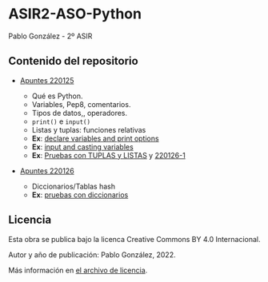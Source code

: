 # ASIR2-ASO-Python

Pablo González - 2º ASIR

## Contenido del repositorio

 * [Apuntes 220125](./apuntes/220125.md)
    * Qué es Python.
    * Variables, Pep8, comentarios. 
    * Tipos de datos,, operadores. 
    * `print()` e `input()`
    * Listas y tuplas: funciones relativas
    * **Ex**: [declare variables and print options](./ejemplos/220125-1.py)
    * **Ex**: [input and casting variables](./ejemplos/220125-2.py)
    * **Ex**: [Pruebas con TUPLAS y LISTAS](./ejemplos/220125-3.py) y [220126-1](./ejemplos/220126-1.py)

* [Apuntes 220126](./apuntes/220126.md)
    * Diccionarios/Tablas hash
    * **Ex**: [pruebas con diccionarios](./ejemplos/220126-2.py)


## Licencia
Esta obra se publica bajo la licenca Creative Commons BY 4.0 Internacional.

Autor y año de publicación: Pablo González, 2022.

Más información en [el archivo de licencia](./license.md).
